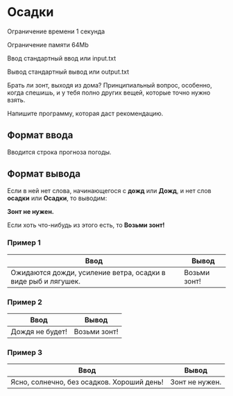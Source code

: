 # Осадки

Ограничение времени	1 секунда

Ограничение памяти	64Mb

Ввод	стандартный ввод или input.txt

Вывод	стандартный вывод или output.txt

Брать ли зонт, выходя из дома? Принципиальный вопрос, особенно, когда спешишь, и у тебя полно других вещей, которые точно нужно взять.

Напишите программу, которая даст рекомендацию.

## Формат ввода
Вводится строка прогноза погоды.

## Формат вывода
Если в ней нет слова, начинающегося с **дожд** или **Дожд**, и нет слов **осадки** 
или **Осадки**, то выводим:

**Зонт не нужен.**

Если хоть что-нибудь из этого есть, то **Возьми зонт!**

### Пример 1

| Ввод                                                          | Вывод        |
|---------------------------------------------------------------|--------------|
| Ожидаются дожди, усиление ветра, осадки в виде рыб и лягушек. | Возьми зонт! |

### Пример 2

| Ввод            | Вывод        |
|-----------------|--------------|
| Дождя не будет! | Возьми зонт! |

### Пример 3

| Ввод                                       | Вывод          |
|--------------------------------------------|----------------|
| Ясно, солнечно, без осадков. Хороший день! | Зонт не нужен. |